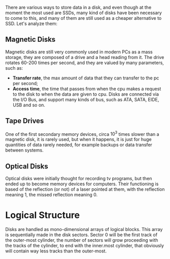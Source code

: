 There are various ways to store data in a disk, and even though at the moment the most used are SSDs, many kind of disks have been necessary to come to this, and many of them are still used as a cheaper alternative to SSD. Let's analyze them:

## Magnetic Disks
Magnetic disks are still very commonly used in modern PCs as a mass storage, they are composed of a drive and a head reading from it.
The drive rotates 60-200 times per second, and they are valued by many parameters, such as:
- **Transfer rate**, the max amount of data that they can transfer to the pc per second;
- **Access time**, the time that passes from when the cpu makes a request to the disk to when the data are given to cpu.
Disks are connected via the I/O Bus, and support many kinds of bus, such as ATA, SATA, EIDE, USB and so on.

## Tape Drives
One of the first secondary memory devices, circa $10^3$ times slower than a magnetic disk, it is rarely used, but when it happens, it is just for huge quantities of data rarely needed, for example backups or data transfer between systems.

## Optical Disks
Optical disks were initially thought for recording tv programs, but then ended up to become memory devices for computers. Their functioning is based of the reflection (or not) of a laser pointed at them, with the reflection meaning 1, the missed reflection meaning 0.

# Logical Structure
Disks are handled as mono-dimensional arrays of logical blocks. This array is sequentially made in the disk sectors.
Sector 0 will be the first track of the outer-most cylinder, the number of sectors will grow proceeding with the tracks of the cylinder, to end with the inner.most cylinder, that obviously will contain way less tracks than the outer-most.